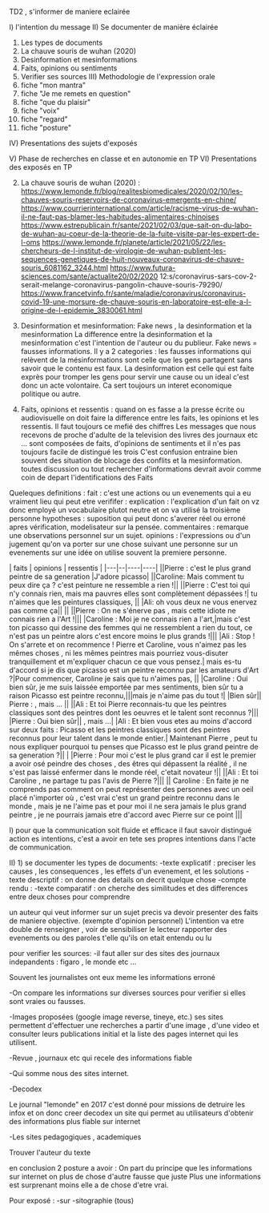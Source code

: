 TD2 , s'informer de maniere eclairée 

I) l'intention du message
II) Se documenter de manière éclairée 
1) Les types de documents
2) La chauve souris de wuhan (2020)
3) Desinformation et mesinformations
4) Faits, opinions ou sentiments
5) Verifier ses sources
III) Methodologie de l'expression orale
1) fiche "mon mantra"
2) fiche "Je me remets en question"
3) fiche "que du plaisir"
4) fiche "voix" 
5) fiche "regard"
6) fiche "posture" 

IV) Presentations des sujets d'exposés

V) Phase de recherches en classe et en autonomie en TP 
VI) Presentations des exposés en TP 



2) La chauve souris de wuhan (2020) :
https://www.lemonde.fr/blog/realitesbiomedicales/2020/02/10/les-chauves-souris-reservoirs-de-coronavirus-emergents-en-chine/
https://www.courrierinternational.com/article/racisme-virus-de-wuhan-il-ne-faut-pas-blamer-les-habitudes-alimentaires-chinoises
https://www.estrepublicain.fr/sante/2021/02/03/que-sait-on-du-labo-de-wuhan-au-coeur-de-la-theorie-de-la-fuite-visite-par-les-expert-de-l-oms
https://www.lemonde.fr/planete/article/2021/05/22/les-chercheurs-de-l-institut-de-virologie-de-wuhan-publient-les-sequences-genetiques-de-huit-nouveaux-coronavirus-de-chauve-souris_6081162_3244.html
https://www.futura-sciences.com/sante/actualite20/02/2020 12:s/coronavirus-sars-cov-2-serait-melange-coronavirus-pangolin-chauve-souris-79290/
https://www.francetvinfo.fr/sante/maladie/coronavirus/coronavirus-covid-19-une-morsure-de-chauve-souris-en-laboratoire-est-elle-a-l-origine-de-l-epidemie_3830061.html


3) Desinformation et mesinformation: 
Fake news , la desinformation et la mesinformation
La difference entre la desinformation et la mesinformation c'est l'intention de l'auteur ou du publieur. 
Fake news = fausses informations. 
Il y a 2 categories :
les fausses informations qui relèvent de la mésinformations sont celle que les gens partagent sans savoir que le contenu est faux. 
La desinformation est celle qui est faite exprès pour tromper les gens pour servir une cause ou un ideal c'est donc un acte volontaire.
Ca sert toujours un interet economique politique ou autre.

4) Faits, opinions et ressentis : 
quand on es fasse a la presse écrite ou audiovisuelle on doit faire la difference entre les faits, les opinions et les ressentis. 
Il faut toujours ce mefié des chiffres
Les messages que nous recevons de proche d'adulte de la television des livres des journaux etc ... sont composées de faits, d'opinions de sentiments et il n'es pas toujours facile de distingué les trois
C'est confusion entraine bien souvent des situation de blocage des conflits et la mesinformation. toutes discussion ou tout rechercher d'informations devrait avoir comme coin de depart l'identifications des Faits

Queleques definitions : 
fait : c'est une actions ou un evenements qui a eu vraiment lieu qui peut etre verififer :
explication : l'explication d'un fait on vz donc employé un vocabulaire plutot neutre et on va utilisé la troisième personne
hypotheses : suposition qui peut donc s'averer réel ou erroné apres vérification, modelisateur sur la pensée.
commentaires : remarque une observations personnel sur un sujet. 
opinions : l'expressions ou d'un jugement qu'on va porter sur une chose suivant une personne sur un evenements sur une idée on utilise souvent la premiere personne. 

| faits | opinions | ressentis |
|---|--|----|----|
||Pierre :  c'est le plus grand peintre de sa generation |J'adore picasso|
||Caroline: Mais comment tu peux dire ça ? c'est peinture ne ressemble a rien !||
||Pierre : C'est toi qui n'y connais rien,  mais ma pauvres elles sont complètement dépassées !| tu  n'aimes que les peintures classiques, ||
|Ali:  oh vous deux ne vous enervez pas comme ça|| ||
||Pierre : On ne s'énerve pas , mais cette idiote ne connais rien a l'Art !|||
|Caroline : Moi je ne connais rien a l'art,|mais c'est ton picasso qui dessine des femmes qui ne ressemblent a rien du tout, ce n'est pas un peintre alors c'est encore moins le plus grands !|||
|Ali : Stop ! On s'arrete et on recommence ! Pierre et Caroline, vous n'aimez pas les mêmes choses , ni les mêmes peintres mais pourriez vous-disuter tranquillement et m'expliquer chacun ce que vous pensez.| mais es-tu d'accord si je dis que picasso est un peintre reconnu par les amateurs d'Art ?|Pour commencer, Caroline je sais que tu n'aimes pas, ||
|Caroline : Oui bien sûr, je me suis laissée emportée par mes sentiments, bien sûr tu a raison Picasso est peintre reconnu,|||mais je n'aime pas du tout !|
|Bien sûr|| Pierre :  , mais ... ||
||Ali : Et toi Pierre reconnais-tu que les peintres classiques sont des peintres dont les oeuvres et le talent sont reconnus ?|||
|Pierre : Oui bien sûr|| , mais ...|
|Ali : Et bien vous etes au moins d'accord sur deux faits : Picasso et les peintres classiques sont des peintres reconnus pour leur talent dans le monde entier.| Maintenant Pierre , peut tu nous expliquer pourquoi tu penses que Picasso est le plus grand peintre de sa generation ?||
| |Pierre : Pour moi c'est le plus grand car il est le premier a avoir osé peindre des choses , des êtres qui dépassent la réalité , il ne s'est pas laissé enfermer dans le monde réel, c'etait novateur !||
||Ali : Et toi Caroline , ne partage tu pas l'avis de Pierre ?||| 
|| Caroline : En faite je ne comprends pas comment on peut représenter des personnes avec un oeil placé n'importer où , c'est vrai c'est un grand peintre reconnu dans le monde , mais je ne l'aime pas et pour moi il ne sera jamais le plus grand peintre , je ne pourrais jamais etre d'accord avec Pierre sur ce point |||


I) pour que la communication soit fluide et efficace il faut savoir distingué action es intentions, c'est a avoir en tete ses propres intentions dans l'acte de communication. 


II) 1) se documenter les types de documents: 
-texte explicatif : preciser les causes , les consequences , les effets d'un evenement, et les solutions
-texte descriptif : on donne des details on decrit quelque chose
-compte rendu :
-texte comparatif : on cherche des similitudes et des differences entre deux choses pour comprendre

un auteur qui veut informer sur un sujet precis va devoir presenter des faits de maniere objective. (exempte d'opinion personnel)
L'intention va etre double de renseigner  , voir de sensibiliser le lecteur 
rapporter des evenements ou des paroles t'elle qu'ils on etait entendu ou lu 



pour verifier les sources: 
-il faut aller sur des sites des journaux indepandents : figaro , le monde etc ... 

Souvent les journalistes ont eux meme les informations erroné 

-On compare les informations sur diverses sources pour verifier si elles sont vraies ou fausses.

-Images proposées (google image reverse, tineye, etc.)
ses sites permettent d'effectuer une recherches a partir d'une image , d'une video et consulter leurs publications initial et la liste des pages internet qui les utilisent.

-Revue , journaux etc qui recele des informations fiable 

-Qui somme nous des sites internet. 

-Decodex

Le journal "lemonde" en 2017 c'est donné pour missions de detruire les infox et on donc creer decodex un site qui permet au utilisateurs d'obtenir des informations plus fiable sur internet

-Les sites pedagogiques , academiques 

Trouver l'auteur du texte 

en conclusion 2 posture a avoir : 
On part du principe que les informations sur internet on plus de chose d'autre fausse que juste 
Plus une informations est surprenant moins elle a de chose d'etre vrai. 


Pour exposé :
-sur 
-sitographie (tous) 